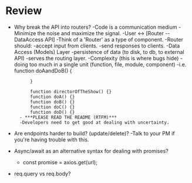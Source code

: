 # Review

- Why break the API into routers?
    -Code is a communication medium
    -Minimize the noise and maximize the signal.
    -User <-> [Router -- DataAccess API]
    -Think of a 'Router' as a type of component.
    -Router should:
        -accept input from clients.
        -send responses to clients.
    -Data Access (Models) Layer
        -persistence of data (to disk, to db, to external API)
        -serves the routing layer.
    -Complexity (this is where bugs hide)
        -doing too much in a single unit (function, file, module, component)
        -i.e. 
            function doAandDoB() {

            }

            function directorOfTheShow() {}
            function doA() {}
            function doB() {}
            function doC() {}
            function doD() {}
        - ***PLEASE READ THE README (RTFM)***
        -Developers need to get good at dealing with uncertainty.
- Are endpoints harder to build? (update/delete)?
    -Talk to your PM if you're having trouble with this.
- Async/await as an alternative syntax for dealing with promises?
    - const promise = axios.get(url);
- req.query vs req.body?


